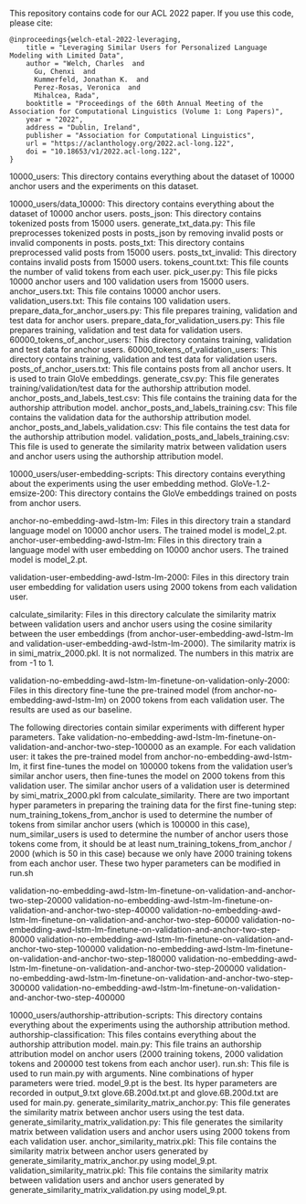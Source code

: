 
This repository contains code for our ACL 2022 paper. If you use this code, please cite:

```
@inproceedings{welch-etal-2022-leveraging,
    title = "Leveraging Similar Users for Personalized Language Modeling with Limited Data",
    author = "Welch, Charles  and
      Gu, Chenxi  and
      Kummerfeld, Jonathan K.  and
      Perez-Rosas, Veronica  and
      Mihalcea, Rada",
    booktitle = "Proceedings of the 60th Annual Meeting of the Association for Computational Linguistics (Volume 1: Long Papers)",
    year = "2022",
    address = "Dublin, Ireland",
    publisher = "Association for Computational Linguistics",
    url = "https://aclanthology.org/2022.acl-long.122",
    doi = "10.18653/v1/2022.acl-long.122",
}
```


10000_users: This directory contains everything about the dataset of 10000 anchor users and the experiments on this dataset.

10000_users/data_10000: This directory contains everything about the dataset of 10000 anchor users.
posts_json: This directory contains tokenized posts from 15000 users.
generate_txt_data.py: This file preprocesses tokenized posts in posts_json by removing invalid posts or invalid components in posts.
posts_txt: This directory contains preprocessed valid posts from 15000 users.
posts_txt_invalid: This directory contains invalid posts from 15000 users.
tokens_count.txt: This file counts the number of valid tokens from each user.
pick_user.py: This file picks 10000 anchor users and 100 validation users from 15000 users.
anchor_users.txt: This file contains 10000 anchor users.
validation_users.txt: This file contains 100 validation users.
prepare_data_for_anchor_users.py: This file prepares training, validation and test data for anchor users.
prepare_data_for_validation_users.py: This file prepares training, validation and test data for validation users.
60000_tokens_of_anchor_users: This directory contains training, validation and test data for anchor users.
60000_tokens_of_validation_users: This directory contains training, validation and test data for validation users.
posts_of_anchor_users.txt: This file contains posts from all anchor users. It is used to train GloVe embeddings.
generate_csv.py: This file generates training/validation/test data for the authorship attribution model.
anchor_posts_and_labels_test.csv: This file contains the training data for the authorship attribution model.
anchor_posts_and_labels_training.csv: This file contains the validation data for the authorship attribution model.
anchor_posts_and_labels_validation.csv: This file contains the test data for the authorship attribution model.
validation_posts_and_labels_training.csv: This file is used to generate the similarity matrix between validation users and anchor users using the authorship attribution model.



10000_users/user-embedding-scripts: This directory contains everything about the experiments using the user embedding method.
GloVe-1.2-emsize-200: This directory contains the GloVe embeddings trained on posts from anchor users.

anchor-no-embedding-awd-lstm-lm: Files in this directory train a standard language model on 10000 anchor users. The trained model is model_2.pt. 
anchor-user-embedding-awd-lstm-lm: Files in this directory train a language model with user embedding on 10000 anchor users. The trained model is model_2.pt.

validation-user-embedding-awd-lstm-lm-2000: Files in this directory train user embedding for validation users using 2000 tokens from each validation user.

calculate_similarity: Files in this directory calculate the similarity matrix between validation users and anchor users using the cosine similarity between the user embeddings (from anchor-user-embedding-awd-lstm-lm and validation-user-embedding-awd-lstm-lm-2000). The similarity matrix is in simi_matrix_2000.pkl. It is not normalized. The numbers in this matrix are from -1 to 1.

validation-no-embedding-awd-lstm-lm-finetune-on-validation-only-2000: Files in this directory fine-tune the pre-trained model (from anchor-no-embedding-awd-lstm-lm) on 2000 tokens from each validation user. The results are used as our baseline.

The following directories contain similar experiments with different hyper parameters. Take validation-no-embedding-awd-lstm-lm-finetune-on-validation-and-anchor-two-step-100000 as an example. For each validation user: it takes the pre-trained model from anchor-no-embedding-awd-lstm-lm, it first fine-tunes the model on 100000 tokens from the validation user’s similar anchor users, then fine-tunes the model on 2000 tokens from this validation user. The similar anchor users of a validation user is determined by simi_matrix_2000.pkl from calculate_similarity. There are two important hyper parameters in preparing the training data for the first fine-tuning step: num_training_tokens_from_anchor is used to determine the number of tokens from similar anchor users (which is 100000 in this case), num_similar_users is used to determine the number of anchor users those tokens come from, it should be at least num_training_tokens_from_anchor / 2000 (which is 50 in this case) because we only have 2000 training tokens from each anchor user. These two hyper parameters can be modified in run.sh

validation-no-embedding-awd-lstm-lm-finetune-on-validation-and-anchor-two-step-20000
validation-no-embedding-awd-lstm-lm-finetune-on-validation-and-anchor-two-step-40000
validation-no-embedding-awd-lstm-lm-finetune-on-validation-and-anchor-two-step-60000
validation-no-embedding-awd-lstm-lm-finetune-on-validation-and-anchor-two-step-80000
validation-no-embedding-awd-lstm-lm-finetune-on-validation-and-anchor-two-step-100000
validation-no-embedding-awd-lstm-lm-finetune-on-validation-and-anchor-two-step-180000
validation-no-embedding-awd-lstm-lm-finetune-on-validation-and-anchor-two-step-200000
validation-no-embedding-awd-lstm-lm-finetune-on-validation-and-anchor-two-step-300000
validation-no-embedding-awd-lstm-lm-finetune-on-validation-and-anchor-two-step-400000



10000_users/authorship-attribution-scripts: This directory contains everything about the experiments using the authorship attribution method.
authorship-classification: This files contains everything about the authorship attribution model.
main.py: This file trains an authorship attribution model on anchor users (2000 training tokens, 2000 validation tokens and 200000 test tokens from each anchor user).
run.sh: This file is used to run main.py with arguments. Nine combinations of hyper parameters were tried. model_9.pt is the best. Its hyper parameters are recorded in output_9.txt
glove.6B.200d.txt.pt and glove.6B.200d.txt are used for main.py.
generate_similarity_matrix_anchor.py: This file generates the similarity matrix between anchor users using the test data.
generate_similarity_matrix_validation.py: This file generates the similarity matrix between validation users and anchor users using 2000 tokens from each validation user.
anchor_similarity_matrix.pkl: This file contains the similarity matrix between anchor users generated by generate_similarity_matrix_anchor.py using model_9.pt.
validation_similarity_matrix.pkl: This file contains the similarity matrix between validation users and anchor users generated by generate_similarity_matrix_validation.py using model_9.pt.

